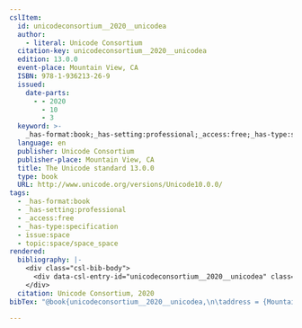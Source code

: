 ```yaml
---
cslItem:
  id: unicodeconsortium__2020__unicodea
  author:
    - literal: Unicode Consortium
  citation-key: unicodeconsortium__2020__unicodea
  edition: 13.0.0
  event-place: Mountain View, CA
  ISBN: 978-1-936213-26-9
  issued:
    date-parts:
      - - 2020
        - 10
        - 3
  keyword: >-
    _has-format:book;_has-setting:professional;_access:free;_has-type:specification;collection::space::space_space
  language: en
  publisher: Unicode Consortium
  publisher-place: Mountain View, CA
  title: The Unicode standard 13.0.0
  type: book
  URL: http://www.unicode.org/versions/Unicode10.0.0/
tags:
  - _has-format:book
  - _has-setting:professional
  - _access:free
  - _has-type:specification
  - issue:space
  - topic:space/space_space
rendered:
  bibliography: |-
    <div class="csl-bib-body">
      <div data-csl-entry-id="unicodeconsortium__2020__unicodea" class="csl-entry">Unicode Consortium 2020 <i>The Unicode standard 13.0.0</i>. 13.0.0. Mountain View, CA: Unicode Consortium. Available at: http://www.unicode.org/versions/Unicode10.0.0/.</div>
    </div>
  citation: Unicode Consortium, 2020
bibTex: "@book{unicodeconsortium__2020__unicodea,\n\taddress = {Mountain View, CA},\n\tauthor = {{Unicode Consortium}},\n\tedition = {13.0.0},\n\tyear = {2020},\n\tmonth = {oct 3},\n\tpublisher = {Unicode Consortium},\n\ttitle = {The {Unicode} standard 13.0.0},\n}\n\n"

---
```

